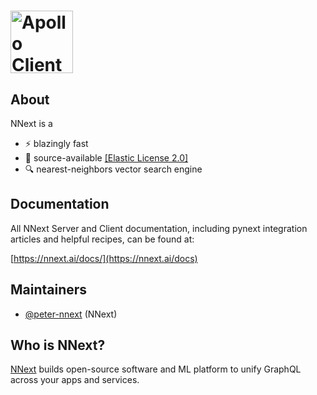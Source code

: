 
# <a href="https://nnext.ai/"><img src="https://nnext.io/_next/static/image/src/common/assets/image/appModern/logo-color.2658edf06bcc58c34d55ea41eaef7a2b.png" height="100" alt="Apollo Client"></a>

## About

NNext is a
* ⚡ blazingly fast
* 📖 source-available [[Elastic License 2.0]](https://www.elastic.co/licensing/elastic-license)
* 🔍 nearest-neighbors vector search engine

## Documentation

All NNext Server and Client documentation, including pynext integration articles and helpful recipes, can be found at:
<br/>

[https://nnext.ai/docs/](https://nnext.ai/docs)

## Maintainers

- [@peter-nnext](https://github.com/peter-nnext) (NNext)

## Who is NNext?

[NNext](https://nnext.ai/) builds open-source software and ML platform to unify GraphQL across your apps
and services.

